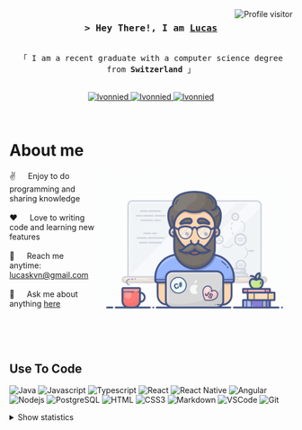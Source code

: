 <!--
<h2 align="center">
  Welcome to lvonnied World!
  <img src="https://media.giphy.com/media/hvRJCLFzcasrR4ia7z/giphy.gif" width="28">
</h2>
-->

<!--
<p align="center">
  <a href="https://github.com/lvonnied"><img src="https://readme-typing-svg.herokuapp.com/?lines=Self%20Taught%20Programmer;Front%20End%20Developer;1.5%2B%20years%20of%20coding%20experience;Always%20learning%20new%20things&center=true&width=380&height=45"></a>
</p>

 -->

<a href="https://komarev.com/ghpvc/?username=lvonnied">
  <img align="right" src="https://komarev.com/ghpvc/?username=lvonnied&label=Visitors&color=0e75b6&style=flat" alt="Profile visitor" />
</a>

<!-- Intro  -->
<h3 align="center">
        <samp>&gt; Hey There!, I am
                <b><a target="_blank" href="https://lvonnied.github.io">Lucas</a></b>
        </samp>
</h3>


<p align="center"> 
  <samp>
    <br>
    「 I am a recent graduate with a computer science degree from <b>Switzerland</b> 」
    <br>
    <br>
  </samp>
</p>

<p align="center">
 <a href="https://lvonnied.github.io" target="blank">
  <img src="https://img.shields.io/badge/Website-DC143C?style=for-the-badge&logo=medium&logoColor=white" alt="lvonnied" />
 </a>
 <a href="https://linkedin.com/in/lucas-von-niederhäusern" target="_blank">
  <img src="https://img.shields.io/badge/LinkedIn-0077B5?style=for-the-badge&logo=linkedin&logoColor=white" alt="lvonnied"/>
 </a>
 <!-- <a href="https://dev.to/lvonnied" target="_blank">
  <img src="https://img.shields.io/badge/dev.to-0A0A0A?style=for-the-badge&logo=dev.to&logoColor=white" alt="lvonnied" />
 </a> -->
 <a href="https://instagram.com/blockierhaeusern" target="_blank">
  <img src="https://img.shields.io/badge/Instagram-fe4164?style=for-the-badge&logo=instagram&logoColor=white" alt="lvonnied" />
 </a> 
</p>
<br />

<!-- About Section -->
 # About me
 
<p>
 <img align="right" width="350" src="/assets/programmer.gif" alt="Coding gif" />
  
 ✌️ &emsp; Enjoy to do programming and sharing knowledge <br/><br/>
 ❤️ &emsp; Love to writing code and learning new features<br/><br/>
 📧 &emsp; Reach me anytime: lucaskvn@gmail.com<br/><br/>
 💬 &emsp; Ask me about anything [here](https://github.com/lvonnied/lvonnied/issues)

</p>

<br/>
<br/>
<br/>

## Use To Code


![Java](https://img.shields.io/badge/Java-ED8B00?style=for-the-badge&logo=openjdk&logoColor=white)
![Javascript](https://img.shields.io/badge/Javascript-F0DB4F?style=for-the-badge&labelColor=black&logo=javascript&logoColor=F0DB4F)
![Typescript](https://img.shields.io/badge/Typescript-007acc?style=for-the-badge&labelColor=black&logo=typescript&logoColor=007acc)
![React](https://img.shields.io/badge/-React-61DBFB?style=for-the-badge&labelColor=black&logo=react&logoColor=61DBFB)
![React Native](https://img.shields.io/badge/React_Native-20232A?style=for-the-badge&logo=react&logoColor=61DAFB)
![Angular](https://img.shields.io/badge/angular-%23DD0031.svg?style=for-the-badge&logo=angular&logoColor=white)
![Nodejs](https://img.shields.io/badge/Nodejs-3C873A?style=for-the-badge&labelColor=black&logo=node.js&logoColor=3C873)
![PostgreSQL](https://img.shields.io/badge/postgresql-4169e1?style=for-the-badge&logo=postgresql&logoColor=white)
![HTML](https://img.shields.io/badge/HTML5-E34F26?style=for-the-badge&logo=html5&logoColor=white)
![CSS3](https://img.shields.io/badge/CSS3-1572B6?style=for-the-badge&logo=css3&logoColor=white)
![Markdown](https://img.shields.io/badge/Markdown-000000?style=for-the-badge&logo=markdown&logoColor=white)
![VSCode](https://img.shields.io/badge/Visual_Studio-0078d7?style=for-the-badge&logo=visual%20studio&logoColor=white)
![Git](https://img.shields.io/badge/Git-F05032?style=for-the-badge&logo=git&logoColor=white)
<br/>

<!--
## Top Open Source -
[![iTasks](https://github-readme-stats.vercel.app/api/pin/?username=lvonnied&repo=itasks&border_color=7F3FBF&bg_color=0D1117&title_color=C9D1D9&text_color=8B949E&icon_color=7F3FBF)](https://github.com/lvonnied/itasks)
[![urFolio](https://github-readme-stats.vercel.app/api/pin/?username=lvonnied&repo=urfolio&border_color=7F3FBF&bg_color=0D1117&title_color=C9D1D9&text_color=8B949E&icon_color=7F3FBF)](https://github.com/lvonnied/urfolio)
[![Web Projects](https://github-readme-stats.vercel.app/api/pin/?username=lvonnied&repo=web-projects&border_color=7F3FBF&bg_color=0D1117&title_color=C9D1D9&text_color=8B949E&icon_color=7F3FBF)](https://github.com/lvonnied/web-projects)
[![lvonnied Readme](https://github-readme-stats.vercel.app/api/pin/?username=lvonnied&repo=lvonnied&border_color=7F3FBF&bg_color=0D1117&title_color=C9D1D9&text_color=8B949E&icon_color=7F3FBF)](https://github.com/lvonnied/lvonnied)


<p align="left">
  <a href="https://github.com/lvonnied?tab=repositories" target="_blank"><img alt="All Repositories" title="All Repositories" src="https://img.shields.io/badge/-All%20Repos-2962FF?style=for-the-badge&logo=koding&logoColor=white"/></a>
</p>
-->

<details>
    <summary>Show statistics</summary>
    <p align="center">
        <a href="https://github.com/lvonnied">
            <img src="https://github-readme-streak-stats.herokuapp.com/?user=lvonnied&theme=radical&border=7F3FBF&background=0D1117" alt="lvonnied's GitHub streak"/>
        </a>
    </p>
    <p align="center">
        <a href="https://github.com/lvonnied">
            <img src="https://github-profile-summary-cards.vercel.app/api/cards/profile-details?username=lvonnied&theme=radical" alt="lvonnied's GitHub Contribution"/>
        </a>
    </p>
    <p align="center">
        <a href="https://github.com/lvonnied">
            <img alt="lvonnied's Github Stats" src="https://denvercoder1-github-readme-stats.vercel.app/api?username=lvonnied&show_icons=true&count_private=true&theme=react&border_color=7F3FBF&bg_color=0D1117&title_color=FFFFFF"/>
        </a>
    </p>
    <p align="center">
        <a href="https://github.com/lvonnied">
            <img alt="lvonnied's Top Languages" src="https://denvercoder1-github-readme-stats.vercel.app/api/top-langs/?username=lvonnied&langs_count=8&layout=compact&theme=react&border_color=7F3FBF&bg_color=0D1117&title_color=FFFFFF"/>
        </a>
    </p>
    <p align="center">
        <img src="https://github-readme-activity-graph.vercel.app/graph?username=lvonnied&custom_title=Al%20Siam's%20GitHub%20Activity%20Graph&bg_color=0D1117&color=7F3FBF&line=7F3FBF&point=7F3FBF&area_color=FFFFFF&title_color=FFFFFF&area=true" alt="Lucas Graph"/>
    </p>
</details>


